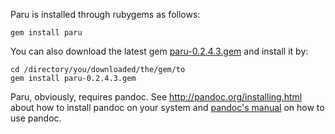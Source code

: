 Paru is installed through rubygems as follows:

~~~ {.bash}
gem install paru
~~~

You can also download the latest gem
[paru-0.2.4.3.gem](https://github.com/htdebeer/paru/blob/master/releases/paru-0.2.4.3.gem)
and install it by:

~~~ {.bash}
cd /directory/you/downloaded/the/gem/to
gem install paru-0.2.4.3.gem
~~~

Paru, obviously, requires pandoc. See <http://pandoc.org/installing.html>
about how to install pandoc on your system and [pandoc's
manual](http://pandoc.org/README.html) on how to use pandoc.

